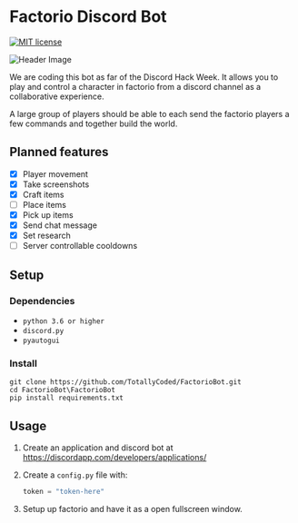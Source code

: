 # Factorio Discord Bot

[![MIT license](https://img.shields.io/badge/License-MIT-blue.svg)](https://lbesson.mit-license.org/)

![Header Image][header-image.png]


We are coding this bot as far of the Discord Hack Week. It allows you to play and control a character in factorio from a discord channel as a collaborative experience. 

A large group of players should be able to each send the factorio players a few commands and together build the world.

## Planned features
- [x] Player movement
- [x] Take screenshots
- [x] Craft items
- [ ] Place items
- [x] Pick up items
- [x] Send chat message
- [x] Set research
- [ ] Server controllable cooldowns

## Setup
### Dependencies
- `python 3.6 or higher`
- `discord.py`
- `pyautogui`

### Install
```commandline
git clone https://github.com/TotallyCoded/FactorioBot.git
cd FactorioBot\FactorioBot
pip install requirements.txt
```

## Usage
1. Create an application and discord bot at https://discordapp.com/developers/applications/
2. Create a `config.py` file with:

    ```py
    token = "token-here"
    ```
3. Setup up factorio and have it as a open fullscreen window.

[header-image.png]: https://i.imgur.com/ZW2V92t.png


